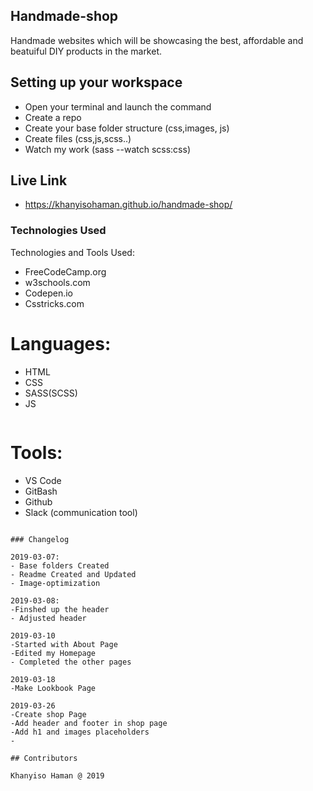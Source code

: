 ## Handmade-shop
Handmade websites which will be showcasing the best, affordable and beatuiful DIY products in the market.

## Setting up your workspace

- Open your terminal and launch the command
- Create a repo
- Create your base folder structure (css,images, js)
- Create files (css,js,scss..)
- Watch my work (sass --watch scss:css)

## Live Link
- https://khanyisohaman.github.io/handmade-shop/


### Technologies Used

Technologies and Tools Used:

- FreeCodeCamp.org
- w3schools.com
- Codepen.io
- Csstricks.com

# Languages:

- HTML
- CSS
- SASS(SCSS)
- JS

```
```
# Tools:

- VS Code
- GitBash
- Github
- Slack (communication tool)


```

### Changelog

2019-03-07:
- Base folders Created
- Readme Created and Updated
- Image-optimization

2019-03-08:
-Finshed up the header
- Adjusted header

2019-03-10
-Started with About Page
-Edited my Homepage
- Completed the other pages

2019-03-18
-Make Lookbook Page

2019-03-26
-Create shop Page
-Add header and footer in shop page
-Add h1 and images placeholders
-

## Contributors

Khanyiso Haman @ 2019